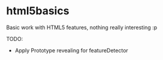 # html5basics
Basic work with HTML5 features, nothing really interesting :p

TODO:
- Apply Prototype revealing for featureDetector 
